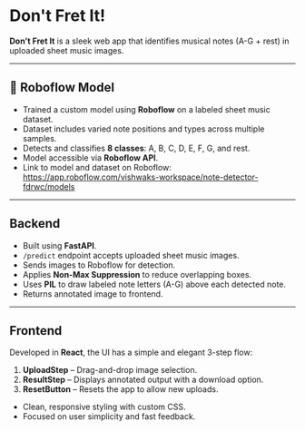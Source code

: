 # Don't Fret It!

**Don't Fret It** is a sleek web app that identifies musical notes (A-G + rest) in uploaded sheet music images.

---

## 🧠 Roboflow Model

- Trained a custom model using **Roboflow** on a labeled sheet music dataset.
- Dataset includes varied note positions and types across multiple samples.
- Detects and classifies **8 classes**: A, B, C, D, E, F, G, and rest.
- Model accessible via **Roboflow API**.
- Link to model and dataset on Roboflow: https://app.roboflow.com/vishwaks-workspace/note-detector-fdrwc/models

---

## Backend

- Built using **FastAPI**.
- `/predict` endpoint accepts uploaded sheet music images.
- Sends images to Roboflow for detection.
- Applies **Non-Max Suppression** to reduce overlapping boxes.
- Uses **PIL** to draw labeled note letters (A-G) above each detected note.
- Returns annotated image to frontend.

---

## Frontend

Developed in **React**, the UI has a simple and elegant 3-step flow:

1. **UploadStep** – Drag-and-drop image selection.
2. **ResultStep** – Displays annotated output with a download option.
3. **ResetButton** – Resets the app to allow new uploads.

- Clean, responsive styling with custom CSS.
- Focused on user simplicity and fast feedback.
